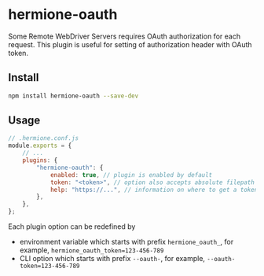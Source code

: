 # hermione-oauth

Some Remote WebDriver Servers requires OAuth authorization for each request. This plugin is useful for setting of authorization header with OAuth token.

## Install

```bash
npm install hermione-oauth --save-dev
```

## Usage

```js
// .hermione.conf.js
module.exports = {
    // ...
    plugins: {
        "hermione-oauth": {
            enabled: true, // plugin is enabled by default
            token: "<token>", // option also accepts absolute filepath with a token
            help: "https://...", // information on where to get a token
        },
    },
};
```

Each plugin option can be redefined by
- environment variable which starts with prefix `hermione_oauth_`, for example, `hermione_oauth_token=123-456-789`
- CLI option which starts with prefix `--oauth-`, for example, `--oauth-token=123-456-789`
